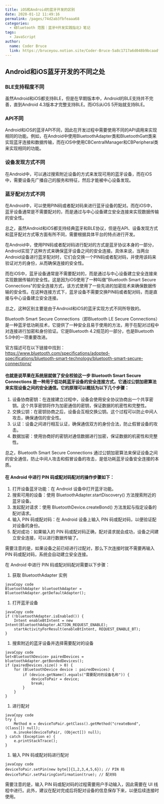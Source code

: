 ```yaml
---
title: iOS和Android的蓝牙开发的区别
date: 2020-01-12 11:49:16
permalink: /pages/74d2ab3fbfeaaa68
categories:
  - 《Bluetooth 范围｜蓝牙®开发实践指北》笔记
tags:
  - JavaScript
author:
  name: Coder Bruce
  link: https://bruceyou.notion.site/Coder-Bruce-5a8c1717a6d048b9bcaadf95281f1159
---
```


## Android和iOS蓝牙开发的不同之处

### BLE支持程度不同

虽然Android和iOS都支持BLE，但是在早期版本中，Android的BLE支持并不完善，直到Android 4.3版本才完整支持BLE。而iOS从iOS 5开始就支持BLE。

### API不同

Android和iOS的蓝牙API不同，因此在开发过程中需要使用不同的API调用来实现相同的功能。例如，在Android中使用BluetoothAdapter类和BluetoothGatt类来实现蓝牙连接和数据传输，而在iOS中使用CBCentralManager和CBPeripheral类来实现相同的功能。

### 设备发现方式不同

在Android中，可以通过搜索附近设备的方式来发现可用的蓝牙设备，而在iOS中，需要设备先广播自己的服务和特征，然后才能被中心设备发现。

### 蓝牙配对方式不同

在Android中，可以使用PIN码或者配对码来进行蓝牙设备的配对。而在iOS中，蓝牙设备通常是不需要配对的，而是通过与中心设备建立安全连接来实现数据传输的安全性。

总之，虽然Android和iOS都支持经典蓝牙和BLE协议，但是在API、设备发现方式和蓝牙配对方式等方面有所不同，需要根据具体平台的特点进行开发。

在Android中，使用PIN码或者配对码进行配对的方式是蓝牙协议本身的一部分，Android实现了这种方式来确保蓝牙设备之间的安全连接。具体来说，当两台Android设备进行蓝牙配对时，它们会交换一个PIN码或者配对码，并使用该码来验证对方的身份，从而确保连接的安全性。

而在iOS中，蓝牙设备通常是不需要配对的，而是通过与中心设备建立安全连接来实现数据传输的安全性。这是因为iOS使用了一种叫做"Bluetooth Smart Secure Connections"的安全连接方式，该方式使用了一些先进的加密技术来确保数据传输的安全性。在这种连接方式下，蓝牙设备不需要交换PIN码或者配对码，而是直接与中心设备建立安全连接。

总之，这种区别主要是由于Android和iOS的蓝牙实现方式不同所导致的。

Bluetooth Smart Secure Connections（即Bluetooth LE Secure Connections）是一种蓝牙低功耗技术，它提供了一种安全且易于使用的方法，用于在配对过程中对连接进行加密和身份验证。它是Bluetooth 4.2规范的一部分，也是Bluetooth 5.0中的一项重要改进。

官方描述可在以下链接中找到：https://www.bluetooth.com/specifications/adopted-specifications/bluetooth-smart-technology/bluetooth-smart-secure-connections/

#### 也就是说苹果在系统层就做了安全校验这一步 Bluetooth Smart Secure Connections 是一种用于低功耗蓝牙设备的安全连接方式，它通过公钥加密算法来实现设备之间的安全通信。它的原理可以概括为以下几个步骤：

1. 设备协商密钥：在连接建立过程中，设备会使用安全协议协商出一个共享密钥。这个共享密钥将作为加密通信的密钥，保证数据的机密性和完整性。
2. 交换公钥：在密钥协商之后，设备会互相交换公钥。这个过程可以防止中间人攻击，确保通信的安全性。
3. 认证：设备之间进行相互认证，确保通信双方的身份合法，防止假冒设备的攻击。
4. 数据加密：使用协商好的密钥对通信数据进行加密，保证数据的机密性和完整性。

总之，Bluetooth Smart Secure Connections 通过公钥加密算法来保证设备之间的安全通信，防止中间人攻击和假冒设备的攻击，是低功耗蓝牙设备安全连接的本质。

#### 在 Android 中进行 PIN 码或配对码配对的操作步骤如下：

1. 打开设备蓝牙功能：在 Android 设备中打开蓝牙功能。
2. 搜索可用的设备：使用 BluetoothAdapter.startDiscovery() 方法搜索附近的蓝牙设备。
3. 发起配对请求：使用 BluetoothDevice.createBond() 方法发起与指定设备的配对请求。
4. 输入 PIN 码或配对码：在 Android 设备上输入 PIN 码或配对码，以便验证配对设备的身份。
5. 配对成功：如果输入的 PIN 码或配对码正确，配对请求就会成功，设备之间建立安全连接，可以进行数据传输了。

需要注意的是，如果设备之前已经进行过配对，那么下次连接时就不需要再输入 PIN 码或配对码，系统会自动建立安全连接。

在 Android 中进行 PIN 码或配对码配对需要以下步骤：

1. 获取 BluetoothAdapter 实例

```
javaCopy code
BluetoothAdapter bluetoothAdapter = BluetoothAdapter.getDefaultAdapter();
```

1. 打开蓝牙设备

```
javaCopy code
if (!bluetoothAdapter.isEnabled()) {
    Intent enableBtIntent = new Intent(BluetoothAdapter.ACTION_REQUEST_ENABLE);
    startActivityForResult(enableBtIntent, REQUEST_ENABLE_BT);
}
```

1. 搜索附近的蓝牙设备并选择需要配对的设备

```
javaCopy code
Set<BluetoothDevice> pairedDevices = bluetoothAdapter.getBondedDevices();
if (pairedDevices.size() > 0) {
    for (BluetoothDevice device : pairedDevices) {
        if (device.getName().equals("需要配对的设备名称")) {
            deviceToPair = device;
            break;
        }
    }
}
```

1. 进行配对

```
javaCopy code
try {
    Method m = deviceToPair.getClass().getMethod("createBond", (Class[]) null);
    m.invoke(deviceToPair, (Object[]) null);
} catch (Exception e) {
    e.printStackTrace();
}
```

1. 输入 PIN 码或配对码进行配对

```
javaCopy code
deviceToPair.setPin(new byte[]{1,2,3,4,5,6}); // PIN 码
deviceToPair.setPairingConfirmation(true); // 配对码
```

需要注意的是，输入 PIN 码或配对码的过程需要用户手动输入，因此需要在 UI 线程中进行。此外，建议在配对完成后将配对设备的信息保存下来，以便后续连接时使用。
